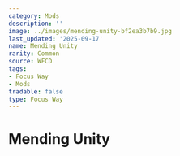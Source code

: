 ```yaml
---
category: Mods
description: ''
image: ../images/mending-unity-bf2ea3b7b9.jpg
last_updated: '2025-09-17'
name: Mending Unity
rarity: Common
source: WFCD
tags:
- Focus Way
- Mods
tradable: false
type: Focus Way
---
```


# Mending Unity

